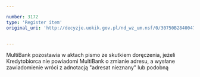 ```yaml
---

number: 3172
type: 'Register item'
original_uri: 'http://decyzje.uokik.gov.pl/nd_wz_um.nsf/0/30750B2840047964C12579FF00323EBD?OpenDocument'


---
```


MultiBank pozostawia w aktach pismo ze skutkiem doręczenia, jeżeli Kredytobiorca nie powiadomi MultiBank o zmianie adresu, a wysłane zawiadomienie wróci z adnotacją "adresat nieznany" lub podobną
